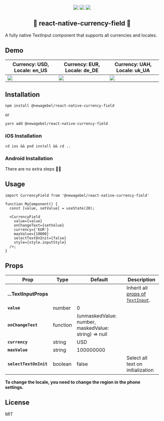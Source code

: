 <p align="center">
  <img src="https://img.shields.io/npm/v/@newagebel/react-native-currency-field" />
  <img src="https://img.shields.io/badge/platform-Android%20%7C%20iOS-brightgreen" />
  <img src="https://img.shields.io/github/license/NewAgeBel/react-native-currency-field" />
</p>

<h2 align="center">🤑 react-native-currency-field 🤑</h2>
A fully native TextInput component that supports all currencies and locales.

## Demo
| Currency: USD, Locale: en_US                                                         | Currency: EUR, Locale: de_DE                                                         | Currency: UAH, Locale: uk_UA                                                         |
|--------------------------------------------------------------------------------------|--------------------------------------------------------------------------------------|--------------------------------------------------------------------------------------|
| <img  src="https://media.giphy.com/media/SjReA1yR2hBJ4DaVaX/giphy.gif"> | <img  src="https://media.giphy.com/media/v0cdT4M0ILu659VYYN/giphy.gif"> | <img  src="https://media.giphy.com/media/RnnLeKsnn7gb6InlBb/giphy.gif">


## Installation

```
npm install @newagebel/react-native-currency-field
```
or
```
yarn add @newagebel/react-native-currency-field
```
### iOS Installation
```
cd ios && pod install && cd ..
```
### Android Installation
There are no extra steps 💆‍♂️

## Usage

```
import CurrencyField from '@newagebel/react-native-currency-field'

function MyComponent() {
  const [value, setValue] = useState(20);

  <CurrencyField
    value={value}
    onChangeText={setValue}
    currency={'EUR'}
    maxValue={10000}
    selectTextOnInit={false}
    style={style.inputStyle}
  />;
}
```
## Props
| Prop                   | Type     | Default                                              | Description                                                                                                                                |
| ---------------------- | -------- |------------------------------------------------------| ------------------------------------------------------------------------------------------------------------------------------------------ |
| **...TextInputProps**  |          |                                                      | Inherit all [props of `TextInput`](https://reactnative.dev/docs/textinput#props).|
| **`value`**            | number   | 0                                                    | |
| **`onChangeText`**    | function | (unmaskedValue: number, maskedValue: string) => null | |
| **`currency`**        | string   | USD                                                  | |
| **`maxValue`**        | string   | 100000000                                            | |
| **`selectTextOnInit`**        | boolean   | false                                                | Select all text on initialization

**To change the locale, you need to change the region in the phone settings.**

## License
MIT
